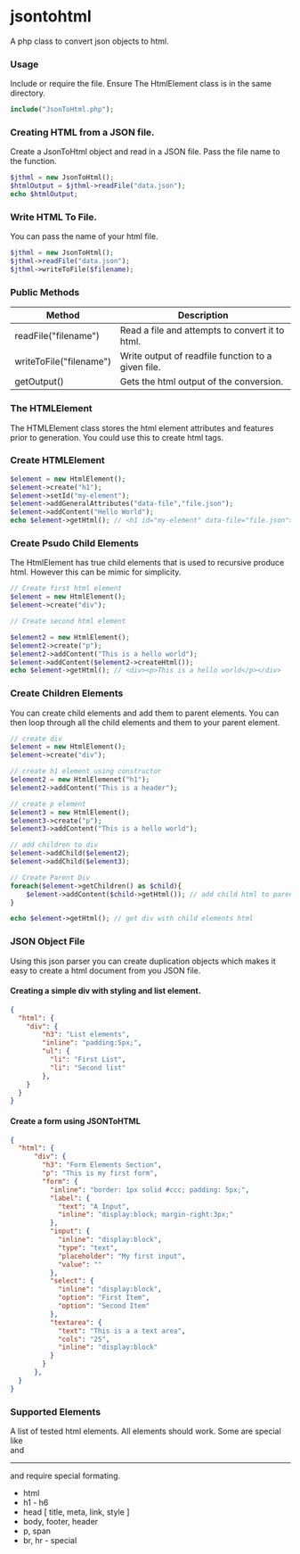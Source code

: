 # jsontohtml
A php class to convert json objects to html.



### Usage

Include or require the file. Ensure The HtmlElement class is in the same directory.

```php
include("JsonToHtml.php");
```



### Creating HTML from a JSON file.

Create a JsonToHtml object and read in a JSON file. Pass the file name to the function.

```php
$jthml = new JsonToHtml();
$htmlOutput = $jthml->readFile("data.json");
echo $htmlOutput;
```



### Write HTML To File.

You can pass the name of your html file.

```php
$jthml = new JsonToHtml();
$jthml->readFile("data.json");
$jthml->writeToFile($filename);
```



### Public Methods

| Method                  | Description                                        |
| ----------------------- | -------------------------------------------------- |
| readFile("filename")    | Read a file and attempts to convert it to html.    |
| writeToFile("filename") | Write output of readfile function to a given file. |
| getOutput()             | Gets the html output of the conversion.            |



### The HTMLElement

The HTMLElement class  stores the html element attributes and features prior to generation. You could use this to create html tags.



### Create HTMLElement

```php
$element = new HtmlElement();
$element->create("h1");
$element->setId("my-element");
$element->addGeneralAttributes("data-file","file.json");
$element->addContent("Hello World");
echo $element->getHtml(); // <h1 id="my-element" data-file="file.json">Hello World</h1>
```



### Create Psudo Child Elements

The HtmlElement has true child elements that is used to recursive produce html. However this can be mimic for simplicity.

```php
// Create first html element
$element = new HtmlElement();
$element->create("div");

// Create second html element

$element2 = new HtmlElement();
$element2->create("p");
$element2->addContent("This is a hello world");
$element->addContent($element2->createHtml());
echo $element->getHtml(); // <div><p>This is a hello world</p></div> 
```



### Create Children Elements

You can create child elements and add them to parent elements. You can then loop through all the child elements and them to your parent element.

```php
// create div
$element = new HtmlElement();
$element->create("div");

// create h1 element using constructor
$element2 = new HtmlElemenet("h1");
$element2->addContent("This is a header");

// create p element
$element3 = new HtmlElement();
$element3->create("p");
$element3->addContent("This is a hello world");

// add children to div
$element->addChild($element2);
$element->addChild($element3);

// Create Parent Div
foreach($element->getChildren() as $child){
    $element->addContent($child->getHtml()); // add child html to parent
}

echo $element->getHtml(); // get div with child elements html
```



### JSON Object File

Using this json parser you can create duplication objects which makes it easy to create a html document from you JSON file.

#### Creating a simple div with styling and list element.

```json
{
  "html": {
  	"div": {
        "h3": "List elements",
        "inline": "padding:5px;",
        "ul": {
          "li": "First List",
          "li": "Second list"
        },
   	}     
  }
}
```



#### Create a form using JSONToHTML

```json
{
  "html": {
      "div": {
        "h3": "Form Elements Section",
        "p": "This is my first form",
        "form": {
          "inline": "border: 1px solid #ccc; padding: 5px;",
          "label": {
            "text": "A Input",
            "inline": "display:block; margin-right:3px;"
          },
          "input": {
            "inline": "display:block",
            "type": "text",
            "placeholder": "My first input",
            "value": ""
          },
          "select": {
            "inline": "display:block",
            "option": "First Item",
            "option": "Second Item"
          },
          "textarea": {
            "text": "This is a a text area",
            "cols": "25",
            "inline": "display:block"
          }
        }
      },   
  }
}
```



### Supported Elements

A list of tested html elements. All elements should work. Some are special like <br> and <hr> and require special formating.

- html
- h1 - h6 
- head [ title, meta, link, style ]
- body, footer, header
- p, span
- br, hr - special